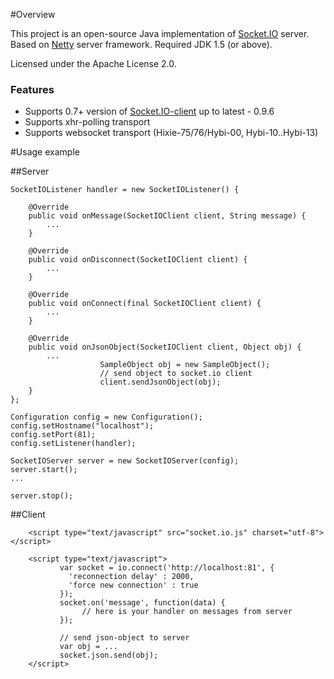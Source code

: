 #Overview

This project is an open-source Java implementation of [Socket.IO](http://socket.io/) server. Based on [Netty](http://netty.io/) server framework.
Required JDK 1.5 (or above).

Licensed under the Apache License 2.0.

### Features

* Supports 0.7+ version of [Socket.IO-client](https://github.com/LearnBoost/socket.io-client) up to latest - 0.9.6
* Supports xhr-polling transport
* Supports websocket transport (Hixie-75/76/Hybi-00, Hybi-10..Hybi-13)

#Usage example

##Server

	SocketIOListener handler = new SocketIOListener() {

		@Override
		public void onMessage(SocketIOClient client, String message) {
			...
		}
	
		@Override
		public void onDisconnect(SocketIOClient client) {
			...
		}
	
		@Override
		public void onConnect(final SocketIOClient client) {
			...
		}

		@Override
		public void onJsonObject(SocketIOClient client, Object obj) {
			...
                        SampleObject obj = new SampleObject();
                        // send object to socket.io client
                        client.sendJsonObject(obj);
		}
	};

	Configuration config = new Configuration();
	config.setHostname("localhost");
	config.setPort(81);
	config.setListener(handler);

	SocketIOServer server = new SocketIOServer(config);
	server.start();
	...
	
	server.stop();

##Client

        <script type="text/javascript" src="socket.io.js" charset="utf-8"></script>

        <script type="text/javascript">
               var socket = io.connect('http://localhost:81', {
                 'reconnection delay' : 2000,
                 'force new connection' : true
               });
               socket.on('message', function(data) {
                    // here is your handler on messages from server
               });

               // send json-object to server
               var obj = ...
               socket.json.send(obj);
        </script>